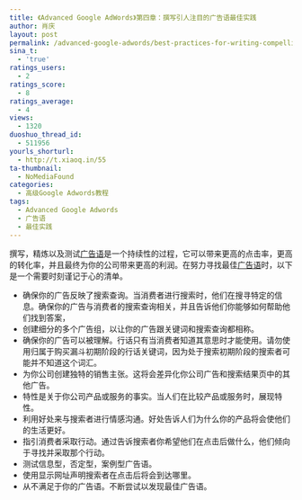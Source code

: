 ```yaml
---
title: 《Advanced Google AdWords》第四章：撰写引人注目的广告语最佳实践
author: 肖庆
layout: post
permalink: /advanced-google-adwords/best-practices-for-writing-compelling-ads/
sina_t:
  - 'true'
ratings_users:
  - 2
ratings_score:
  - 8
ratings_average:
  - 4
views:
  - 1320
duoshuo_thread_id:
  - 511956
yourls_shorturl:
  - http://t.xiaoq.in/55
ta-thumbnail:
  - NoMediaFound
categories:
  - 高级Google Adwords教程
tags:
  - Advanced Google Adwords
  - 广告语
  - 最佳实践
---
```

撰写，精炼以及测试<span class='wp_keywordlink_affiliate'><a href="https://xiaoq.in/tag/%e5%b9%bf%e5%91%8a%e8%af%ad/" title="查看广告语中的全部文章" target="_blank">广告语</a></span>是一个持续性的过程，它可以带来更高的点击率，更高的转化率，并且最终为你的公司带来更高的利润。在努力寻找最佳<span class='wp_keywordlink_affiliate'><a href="https://xiaoq.in/tag/%e5%b9%bf%e5%91%8a%e8%af%ad/" title="查看广告语中的全部文章" target="_blank">广告语</a></span>时，以下是一个需要时刻谨记于心的清单。

*   确保你的广告反映了搜索查询。当消费者进行搜索时，他们在搜寻特定的信息。确保你的广告与消费者的搜索查询相关，并且告诉他们你能够如何帮助他们找到答案，
*   创建细分的多个广告组，以让你的广告跟关键词和搜索查询都相称。
*   确保你的广告可以被理解。行话只有当消费者知道其意思时才能使用。请勿使用归属于购买漏斗初期阶段的行话关键词，因为处于搜索初期阶段的搜索者可能并不知道这个词汇。
*   为你公司创建独特的销售主张。这将会差异化你公司广告和搜索结果页中的其他广告。
*   特性是关于你公司产品或服务的事实。当人们在比较产品或服务时，展现特性。
*   利用好处来与搜索者进行情感沟通。好处告诉人们为什么你的产品将会使他们的生活更好。
*   指引消费者采取行动。通过告诉搜索者你希望他们在点击后做什么，他们倾向于寻找并采取那个行动。
*   测试信息型，否定型，案例型广告语。
*   使用显示网址声明搜索者在点击后将会到达哪里。
*   从不满足于你的广告语。不断尝试以发现最佳广告语。